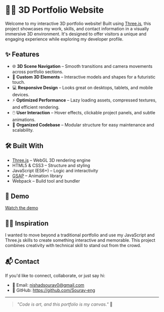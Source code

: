 

# 🧑‍💻 3D Portfolio Website

Welcome to my interactive 3D portfolio website! Built using [Three.js](https://threejs.org/), this project showcases my work, skills, and contact information in a visually immersive 3D environment. It's designed to offer visitors a unique and engaging experience while exploring my developer profile.



## ✨ Features

- 🌐 **3D Scene Navigation** – Smooth transitions and camera movements across portfolio sections.
- 🧱 **Custom 3D Elements** – Interactive models and shapes for a futuristic touch.
- 💻 **Responsive Design** – Looks great on desktops, tablets, and mobile devices.
- ⚡ **Optimized Performance** – Lazy loading assets, compressed textures, and efficient rendering.
- 🖱️ **User Interaction** – Hover effects, clickable project panels, and subtle animations.
- 📁 **Organized Codebase** – Modular structure for easy maintenance and scalability.

## 🛠️ Built With

- [Three.js](https://threejs.org/) – WebGL 3D rendering engine
- HTML5 & CSS3 – Structure and styling
- JavaScript (ES6+) – Logic and interactivity
- [GSAP](https://greensock.com/gsap/) – Animation library
- Webpack – Build tool and bundler

## 🎥 Demo
[Watch the demo](https://threed-portfolio-w4jo.onrender.com/)


## 🧑‍🎨 Inspiration

I wanted to move beyond a traditional portfolio and use my JavaScript and Three.js skills to create something interactive and memorable. This project combines creativity with technical skill to stand out from the crowd.

## 📬 Contact

If you'd like to connect, collaborate, or just say hi:

- 📧 Email: nishadsourav0@gmail.com   
- 🐙 GitHub: https://github.com/Sourav-eng

---

> _"Code is art, and this portfolio is my canvas."_ 🎨




